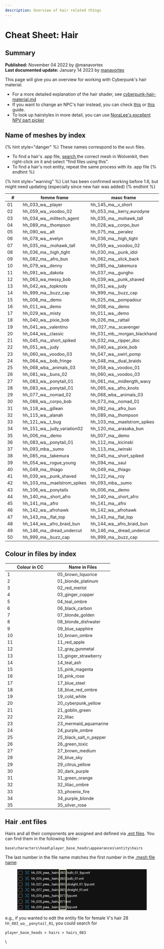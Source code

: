 ```yaml
---
description: Overview of hair related things
---
```


# Cheat Sheet: Hair

## Summary <a href="#summary" id="summary"></a>

**Published:** November 04 2022 by @manavortex\
**Last documented update:** January 14 2023 by [manavortex](https://app.gitbook.com/u/NfZBoxGegfUqB33J9HXuCs6PVaC3 "mention")

This page will give you an overview for working with Cyberpunk's hair material.&#x20;

* For a more detailed explanation of the hair shader, see [cyberpunk-hair-material.md](../../materials/configuring-materials/cyberpunk-hair-material.md "mention")
* If you want to change an NPC's hair instead, you can check [this](../../modding-guides/npcs/npv-v-as-custom-npc/npv-creating-a-custom-npc.md#hair) or [this](../../modding-guides/npcs/appearances-change-the-looks.md#safely-adding-components) guide.
* To look up hairstyles in more detail, you can use [NoraLee's excellent NPV part picker](https://noraleedoes.neocities.org/npv/npv\_part\_picker)

## Name of meshes by index

{% hint style="danger" %}
These names correspond to the `mesh` files.&#x20;

* To find a hair's .app file, [search ](https://app.gitbook.com/s/-MP\_ozZVx2gRZUPXkd4r/wolvenkit-app/usage/wolvenkit-search-finding-files)the correct mesh in Wolvenkit, then right-click on it and select "find files using this".&#x20;
* To find a hair's root entity, repeat the same process with its .app file
{% endhint %}

{% hint style="warning" %}
List has been confirmed working before 1.6, but might need updating (especially since new hair was added)
{% endhint %}

<table data-header-hidden><thead><tr><th width="104.33333333333331">#</th><th>femme frame</th><th>masc frame</th></tr></thead><tbody><tr><td>01</td><td>hh_033_wa__player</td><td>hh_145_ma__v_short</td></tr><tr><td>02</td><td>hh_059_wa__voodoo_02</td><td>hh_053_ma__kerry_eurodyne</td></tr><tr><td>03</td><td>hh_034_wa__militech_agent</td><td>hh_035_ma__mohawk_tall</td></tr><tr><td>04</td><td>hh_089_ma__thompson</td><td>hh_028_wa__corpo_bun</td></tr><tr><td>05</td><td>hh_090_wa__alt</td><td>hh_075_ma__peralez</td></tr><tr><td>06</td><td>hh_078_wa__evelyn</td><td>hh_036_ma__high_tight</td></tr><tr><td>07</td><td>hh_035_ma__mohawk_tall</td><td>hh_059_wa__voodoo_02</td></tr><tr><td>08</td><td>hh_036_ma__high_tight</td><td>hh_030_ma__punk_idol</td></tr><tr><td>09</td><td>hh_082_ma__afro_bun</td><td>hh_062_ma__slick_back</td></tr><tr><td>10</td><td>hh_079_wa__denny</td><td>hh_085_ma__takemura</td></tr><tr><td>11</td><td>hh_091_wa__dakota</td><td>hh_037_ma__gungho</td></tr><tr><td>12</td><td>hh_063_wa_messy_bob</td><td>hh_039_wa__punk_shaved</td></tr><tr><td>13</td><td>hh_042_wa__topknots</td><td>hh_051_wa__judy</td></tr><tr><td>14</td><td>hh_999_ma__buzz_cap</td><td>hh_999_ma__buzz_cap</td></tr><tr><td>15</td><td>hh_008_ma__demo</td><td>hh_025_ma__pompadour</td></tr><tr><td>16</td><td>hh_011_wa__demo</td><td>hh_008_ma__demo</td></tr><tr><td>17</td><td>hh_029_wa__misty</td><td>hh_011_wa__demo</td></tr><tr><td>18</td><td>hh_040_wa__pixie_bob</td><td>hh_026_ma__rattail</td></tr><tr><td>19</td><td>hh_041_wa__valentino</td><td>Hh_027_ma__scavenger</td></tr><tr><td>20</td><td>hh_044_wa__classic</td><td>hh_031_mb__morgan_blackhand</td></tr><tr><td>21</td><td>hh_045_ma__short_spiked</td><td>hh_032_ma__ripper_doc</td></tr><tr><td>22</td><td>hh_051_wa__judy</td><td>hh_040_wa__pixie_bob</td></tr><tr><td>23</td><td>hh_060_wa__voodoo_03</td><td>hh_047_wa__swirl_pomp</td></tr><tr><td>24</td><td>hh_064_wa__bob_fringe</td><td>hh_048_ma__dual_braids</td></tr><tr><td>25</td><td>hh_068_wba__animals_03</td><td>hh_058_wa__voodoo_01</td></tr><tr><td>26</td><td>hh_081_wa__buns_02</td><td>hh_060_wa__voodoo_03</td></tr><tr><td>27</td><td>hh_083_wa__ponytail_01</td><td>hh_061_ma__midlength_wavy</td></tr><tr><td>28</td><td>hh_083_wa__ponytail_01</td><td>hh_065_wa__afro_knots</td></tr><tr><td>29</td><td>hh_077_wa__nomad_02</td><td>hh_068_wba__animals_03</td></tr><tr><td>30</td><td>hh_088_wa__corpo_bob</td><td>hh_073_ma__nomad_01</td></tr><tr><td>31</td><td>hh_118_wa__gillean</td><td>hh_082_ma__afro_bun</td></tr><tr><td>32</td><td>hh_115_wa__alanah</td><td>hh_089_ma__thompson</td></tr><tr><td>33</td><td>hh_121_wa__t_bug</td><td>hh_103_ma__maelstrom_spikes</td></tr><tr><td>34</td><td>hh_151_wa__judy_variation02</td><td>hh_120_ma__arasaka_bun</td></tr><tr><td>35</td><td>hh_006_ma__demo</td><td>hh_007_ma__demo</td></tr><tr><td>36</td><td>hh_083_wa__ponytail_01</td><td>hh_112_ma__kicinski</td></tr><tr><td>37</td><td>hh_093_mba__sumo</td><td>hh_113_ma__iwinski</td></tr><tr><td>38</td><td>hh_085_ma__takemura</td><td>hh_045_ma__short_spiked</td></tr><tr><td>39</td><td>hh_054_wa__rogue_young</td><td>hh_094_ma__saul</td></tr><tr><td>40</td><td>hh_049_ma__thiago</td><td>hh_049_ma__thiago</td></tr><tr><td>41</td><td>hh_039_wa__punk_shaved</td><td>hh_122_ma__roy</td></tr><tr><td>42</td><td>hh_103_ma__maelstrom_spikes</td><td>hh_093_mba__sumo</td></tr><tr><td>43</td><td>hh_106_wa__ponytails</td><td>hh_006_ma__demo</td></tr><tr><td>44</td><td>hh_140_ma__short_afro</td><td>hh_140_ma__short_afro</td></tr><tr><td>45</td><td>hh_141_ma__afro</td><td>hh_141_ma__afro</td></tr><tr><td>46</td><td>hh_142_wa__afrohawk</td><td>hh_142_wa__afrohawk</td></tr><tr><td>47</td><td>hh_143_ma__flat_top</td><td>hh_143_ma__flat_top</td></tr><tr><td>48</td><td>hh_144_wa__afro_braid_bun</td><td>hh_144_wa__afro_braid_bun</td></tr><tr><td>49</td><td>hh_146_ma__dread_undercut</td><td>hh_146_ma__dread_undercut</td></tr><tr><td>50</td><td>hh_999_ma__buzz_cap</td><td>hh_999_ma__buzz_cap</td></tr></tbody></table>

## Colour in files by index

<table><thead><tr><th width="150">Colour in CC</th><th>Name in Files</th></tr></thead><tbody><tr><td>1</td><td>05_brown_liquorice</td></tr><tr><td>2</td><td>01_blonde_platinum</td></tr><tr><td>3</td><td>02_red_merlot</td></tr><tr><td>4</td><td>03_ginger_copper</td></tr><tr><td>5</td><td>04_teal_ombre</td></tr><tr><td>6</td><td>06_black_carbon</td></tr><tr><td>7</td><td>07_blonde_golden</td></tr><tr><td>8</td><td>08_blonde_dishwater</td></tr><tr><td>9</td><td>09_blue_sapphire</td></tr><tr><td>10</td><td>10_brown_ombre</td></tr><tr><td>11</td><td>11_red_apple</td></tr><tr><td>12</td><td>12_gray_gunmetal</td></tr><tr><td>13</td><td>13_ginger_strawberry</td></tr><tr><td>14</td><td>14_teal_ash</td></tr><tr><td>15</td><td>15_pink_magenta</td></tr><tr><td>16</td><td>16_pink_rose</td></tr><tr><td>17</td><td>17_blue_steel</td></tr><tr><td>18</td><td>18_blue_red_ombre</td></tr><tr><td>19</td><td>19_cold_white</td></tr><tr><td>20</td><td>20_cyberpunk_yellow</td></tr><tr><td>21</td><td>21_goblin_green</td></tr><tr><td>22</td><td>22_liliac</td></tr><tr><td>23</td><td>23_mermaid_aquamarine</td></tr><tr><td>24</td><td>24_purple_ombre</td></tr><tr><td>25</td><td>25_black_salt_n_pepper</td></tr><tr><td>26</td><td>26_green_toxic</td></tr><tr><td>27</td><td>27_brown_medium</td></tr><tr><td>28</td><td>28_blue_sky</td></tr><tr><td>29</td><td>29_citrus_yellow</td></tr><tr><td>30</td><td>30_dark_purple</td></tr><tr><td>31</td><td>31_green_orange</td></tr><tr><td>32</td><td>32_liliac_ombre</td></tr><tr><td>33</td><td>33_phoenix_fire</td></tr><tr><td>34</td><td>34_purple_blonde</td></tr><tr><td>35</td><td>35_silver_rose</td></tr></tbody></table>

## Hair .ent files

Hairs and all their components are assigned and defined via [.ent files](../../files-and-what-they-do/entity-.ent-files/#mesh-component-entity-simple-entity). You can find them in the following folder:

```
base\characters\head\player_base_heads\appearances\entity\hairs 
```

The last number in the file name matches the first number in the [.mesh file name](hair.md#name-in-files-by-index):

<figure><img src="../../../.gitbook/assets/cheatsheet_hair_entity_lookup.png" alt=""><figcaption></figcaption></figure>

e.g., if you wanted to edit the entity file for female V's hair 28 `hh_083_wa__ponytail_01`, you could search for&#x20;

```
player_base_heads > hairs > hairs_083
```



\
